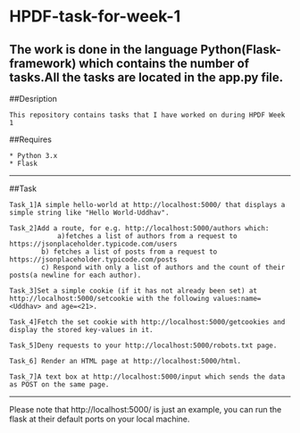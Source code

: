 # HPDF-task-for-week-1	
The work is done in the language Python(Flask-framework) which contains the number of tasks.All the tasks are located in the app.py file.
---
##Desription
```
This repository contains tasks that I have worked on during HPDF Week 1 
```

##Requires
```
* Python 3.x
* Flask
```
---

##Task
```
Task_1]A simple hello-world at http://localhost:5000/ that displays a simple string like "Hello World-Uddhav".

Task_2]Add a route, for e.g. http://localhost:5000/authors which: 		
            a)fetches a list of authors from a request to  https://jsonplaceholder.typicode.com/users
      	b) fetches a list of posts from a request to https://jsonplaceholder.typicode.com/posts
       	c) Respond with only a list of authors and the count of their posts(a newline for each author).

Task_3]Set a simple cookie (if it has not already been set) at http://localhost:5000/setcookie with the following values:name=<Uddhav> and age=<21>.

Task_4]Fetch the set cookie with http://localhost:5000/getcookies and display the stored key-values in it.

Task_5]Deny requests to your http://localhost:5000/robots.txt page. 

Task_6] Render an HTML page at http://localhost:5000/html.

Task_7]A text box at http://localhost:5000/input which sends the data as POST on the same page.
```
---
Please note that http://localhost:5000/ is just an example, you can run the flask at their default ports on your local machine. 
